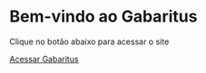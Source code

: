 <!DOCTYPE html>
<html lang="pt-BR">
<head>
    <meta charset="UTF-8">
    <meta name="viewport" content="width=device-width, initial-scale=1.0">
</head>
<body>
    <h1>Bem-vindo ao Gabaritus</h1>
    <p>Clique no botão abaixo para acessar o site</p>
    <a href="https://gabaritus.moonscripts.cloud/" target="_blank">Acessar Gabaritus</a>
</body>
</html>
